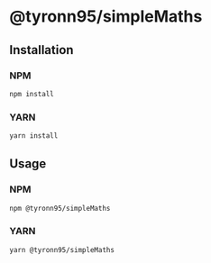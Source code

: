 # @tyronn95/simpleMaths

## Installation

### NPM
```bash
npm install
```

### YARN
```bash
yarn install
```

## Usage

### NPM
```bash
npm @tyronn95/simpleMaths
```

### YARN
```bash
yarn @tyronn95/simpleMaths
```
